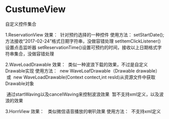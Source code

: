 # CustumeView
自定义控件集合

1.ReservationView
效果：
  针对预约选择的一种控件
使用方法：
setStartDate();方法接收“2017-02-24”格式日期字符串，没做容错处理
setItemClickListener()设置点击监听器
setReservationTime()设置可预约的时间，接收以上日期格式字符串集合，没做容错处理

2.WaveLoadDrawable
效果：
  类似一种波浪下载的效果，不过是自定义Drawable实现
使用方法：
  new WaveLoafDrawable（Drawable drawable）
  或  new WaveLoadDrawable(Context contect,int resId)从资源文件中获取Drawable对象
  
  通过startWaving以及cancelWaving来控制波浪效果
  暂不支持xml定义，以及波浪的效果  
  
 3.HornView
 效果：
   类似微信语音播放的喇叭效果
 使用方法：
  不支持xml定义
